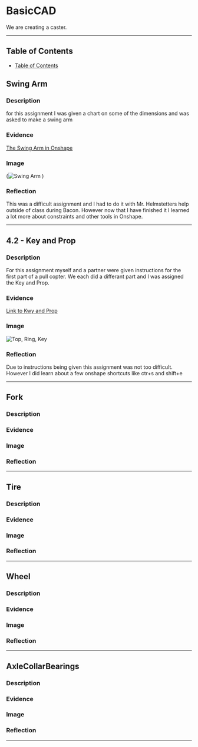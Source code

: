 # BasicCAD

We are creating a caster.

---
## Table of Contents
* [Table of Contents](#Table-of-Contents)
## Swing Arm

### Description

for this assignment I was given a chart on some of the dimensions and was asked to make a swing arm

### Evidence
[The Swing Arm in Onshape](https://cvilleschools.onshape.com/documents/a9d714a54bf7e763301912e2/w/e7d0a16cdcb7d3f9fbc721c5/e/260464a46e3e2a39f160d54c)

### Image

(![Swing Arm](https://user-images.githubusercontent.com/112979288/197861006-f9a3461a-16de-4ed8-9d21-b384d45cd361.png)
)


### Reflection

This was a difficult assignment and I had to do it with Mr. Helmstetters help outside of class during Bacon. However now that I have finished it I learned a lot more about constraints and other tools in Onshape.

---


## 4.2 - Key and Prop

### Description

For this assignment myself and a partner were given instructions for the first part of a pull copter. We each did a differant part and I was assigned the Key and Prop.

### Evidence
[Link to Kwy and Prop](https://cvilleschools.onshape.com/documents/bd3f10473aa802e4af0fed82/w/d9dee58c918d601d562a8ab8/e/731f8ca6dd3fa6c384d11641)
### Image

![Top, Ring, Key](https://user-images.githubusercontent.com/112979288/197862662-be0ad785-4de2-45f8-b259-607d3ee8881e.png)

### Reflection

Due to instructions being given this assignment was not too difficult. However I did learn about a few onshape shortcuts like ctr+s and shift+e

---


## Fork

### Description

### Evidence

### Image

### Reflection

---


## Tire

### Description

### Evidence

### Image

### Reflection

---


## Wheel

### Description

### Evidence

### Image

### Reflection

---


## AxleCollarBearings

### Description

### Evidence

### Image

### Reflection

---
